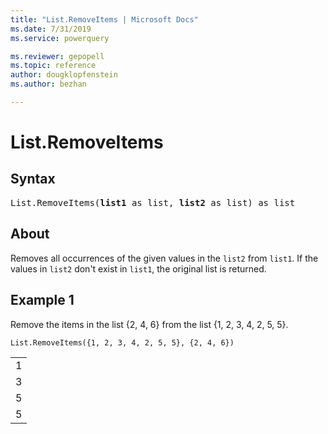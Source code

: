 ```yaml
---
title: "List.RemoveItems | Microsoft Docs"
ms.date: 7/31/2019
ms.service: powerquery

ms.reviewer: gepopell
ms.topic: reference
author: dougklopfenstein
ms.author: bezhan

---
```

# List.RemoveItems

## Syntax

<pre>
List.RemoveItems(<b>list1</b> as list, <b>list2</b> as list) as list
</pre>
  
## About  
Removes all occurrences of the given values in the `list2` from `list1`. If the values in `list2` don't exist in `list1`, the original list is returned.

## Example 1
Remove the items in the list {2, 4, 6} from the list {1, 2, 3, 4, 2, 5, 5}.

```powerquery-m
List.RemoveItems({1, 2, 3, 4, 2, 5, 5}, {2, 4, 6})
```

<table> <tr><td>1</td></tr> <tr><td>3</td></tr> <tr><td>5</td></tr> <tr><td>5</td></tr> </table>
